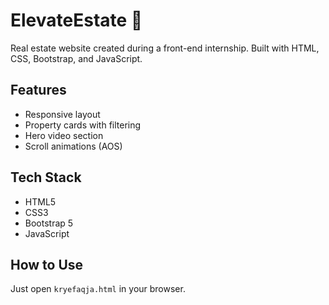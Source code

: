 # ElevateEstate 🏡

Real estate website created during a front-end internship. Built with HTML, CSS, Bootstrap, and JavaScript.

## Features
- Responsive layout
- Property cards with filtering
- Hero video section
- Scroll animations (AOS)

## Tech Stack
- HTML5
- CSS3
- Bootstrap 5
- JavaScript

## How to Use
Just open `kryefaqja.html` in your browser.
